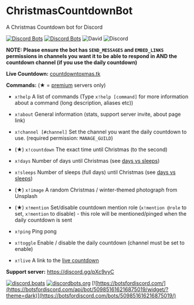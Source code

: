 # ChristmasCountdownBot
A Christmas Countdown bot for Discord

[![Discord Bots](https://discordbots.org/api/widget/status/509851616216875019.svg)](https://discordbots.org/bot/509851616216875019) [![Discord Bots](https://discordbots.org/api/widget/servers/509851616216875019.svg)](https://discordbots.org/bot/509851616216875019) ![David](https://img.shields.io/david/eartharoid/ChristmasCountdownBot?style=flat) ![Discord](https://img.shields.io/discord/451745464480432129?color=%237289DA&label=Discord&logo=discord&logoColor=white)


**NOTE: Please ensure the bot has `SEND_MESSAGES` and `EMBED_LINKS` permissions in channels you want it to be able to respond in AND the countdown channel (if you use the daily countdown)**


**Live Countdown:** [countdowntoxmas.tk](https://www.countdowntoxmas.tk/?utm_source=github&utm_medium=readme&utm_campaign=live)

__**Commands:**__ (★ = [premium](https://www.countdowntoxmas.tk/donate/?utm_source=github&utm_medium=readme&utm_campaign=commands) servers only)

* `x!help` A list of commands (Type `x!help [command]` for more information about a command (long description, aliases etc))

* `x!about` General information (stats, support server invite, about page link)

* `x!channel [#channel]` Set the channel you want the daily countdown to use. (required permission: `MANAGE_GUILD`)

* (★) `x!countdown` The exact time until Christmas (to the second)

* `x!days` Number of days until Christmas (see [days vs sleeps](https://www.countdowntoxmas.tk/understanding/days-vs-sleeps/?utm_source=github&utm_medium=readme&utm_campaign=commands))

* `x!sleeps` Number of sleeps (full days) until Christmas (see [days vs sleeps](https://www.countdowntoxmas.tk/understanding/days-vs-sleeps/?utm_source=github&utm_medium=readme&utm_campaign=commands))

* (★) `x!image` A random Christmas / winter-themed photograph from Unsplash 

* (★) `x!mention` Set/disable countdown mention role (`x!mention @role` to set, `x!mention` to disable) - this role will be mentioned/pinged when the daily countdown is sent

* `x!ping` Ping pong

* `x!toggle` Enable / disable the daily countdown (channel must be set to enable)

* `x!live` A link to the [live countdown](https://www.countdowntoxmas.tk/understanding/days-vs-sleeps/?utm_source=github&utm_medium=readme&utm_campaign=commands)


**Support server:** https://discord.gg/pXc9vyC

[![discord.boats](https://discord.boats/api/widget/509851616216875019)](https://discord.boats/bot/509851616216875019/)
[![discordbots.org](https://discordbots.org/api/widget/509851616216875019.svg)](https://discordbots.org/bot/509851616216875019)
[![https://botsfordiscord.com/](https://botsfordiscord.com/api/bot/509851616216875019/widget/?theme=dark)](https://botsfordiscord.com/bots/509851616216875019/)
